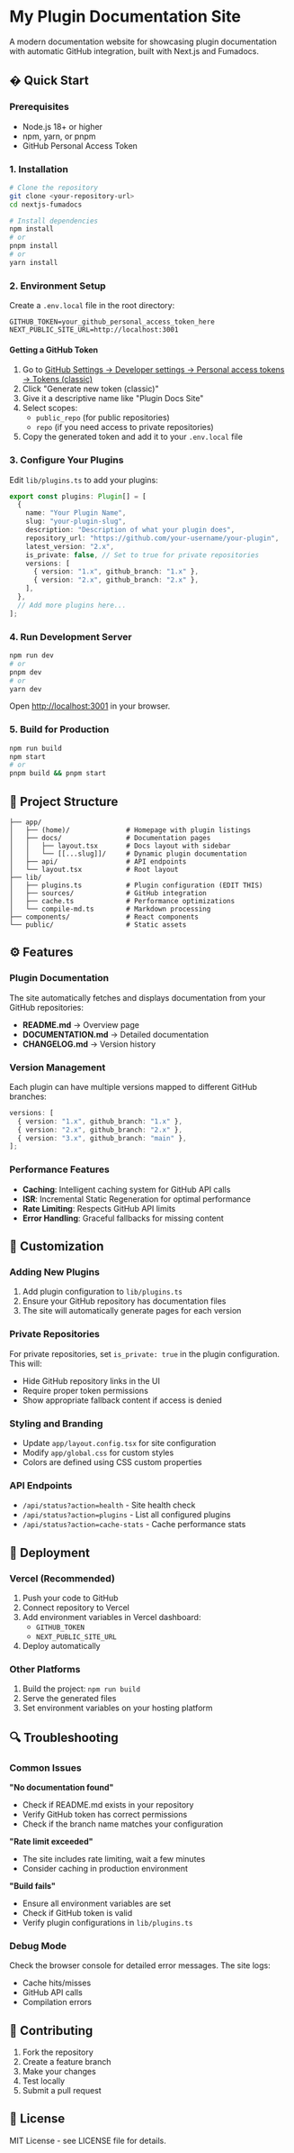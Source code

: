 # My Plugin Documentation Site

A modern documentation website for showcasing plugin documentation with automatic GitHub integration, built with Next.js and Fumadocs.

## � Quick Start

### Prerequisites

- Node.js 18+ or higher
- npm, yarn, or pnpm
- GitHub Personal Access Token

### 1. Installation

```bash
# Clone the repository
git clone <your-repository-url>
cd nextjs-fumadocs

# Install dependencies
npm install
# or
pnpm install
# or
yarn install
```

### 2. Environment Setup

Create a `.env.local` file in the root directory:

```env
GITHUB_TOKEN=your_github_personal_access_token_here
NEXT_PUBLIC_SITE_URL=http://localhost:3001
```

#### Getting a GitHub Token

1. Go to [GitHub Settings → Developer settings → Personal access tokens → Tokens (classic)](https://github.com/settings/tokens)
2. Click "Generate new token (classic)"
3. Give it a descriptive name like "Plugin Docs Site"
4. Select scopes:
   - `public_repo` (for public repositories)
   - `repo` (if you need access to private repositories)
5. Copy the generated token and add it to your `.env.local` file

### 3. Configure Your Plugins

Edit `lib/plugins.ts` to add your plugins:

```typescript
export const plugins: Plugin[] = [
  {
    name: "Your Plugin Name",
    slug: "your-plugin-slug",
    description: "Description of what your plugin does",
    repository_url: "https://github.com/your-username/your-plugin",
    latest_version: "2.x",
    is_private: false, // Set to true for private repositories
    versions: [
      { version: "1.x", github_branch: "1.x" },
      { version: "2.x", github_branch: "2.x" },
    ],
  },
  // Add more plugins here...
];
```

### 4. Run Development Server

```bash
npm run dev
# or
pnpm dev
# or
yarn dev
```

Open [http://localhost:3001](http://localhost:3001) in your browser.

### 5. Build for Production

```bash
npm run build
npm start
# or
pnpm build && pnpm start
```

## 📁 Project Structure

```
├── app/
│   ├── (home)/              # Homepage with plugin listings
│   ├── docs/                # Documentation pages
│   │   ├── layout.tsx       # Docs layout with sidebar
│   │   └── [[...slug]]/     # Dynamic plugin documentation
│   ├── api/                 # API endpoints
│   └── layout.tsx           # Root layout
├── lib/
│   ├── plugins.ts           # Plugin configuration (EDIT THIS)
│   ├── sources/             # GitHub integration
│   ├── cache.ts             # Performance optimizations
│   └── compile-md.ts        # Markdown processing
├── components/              # React components
└── public/                  # Static assets
```

## ⚙️ Features

### Plugin Documentation

The site automatically fetches and displays documentation from your GitHub repositories:

- **README.md** → Overview page
- **DOCUMENTATION.md** → Detailed documentation
- **CHANGELOG.md** → Version history

### Version Management

Each plugin can have multiple versions mapped to different GitHub branches:

```typescript
versions: [
  { version: "1.x", github_branch: "1.x" },
  { version: "2.x", github_branch: "2.x" },
  { version: "3.x", github_branch: "main" },
];
```

### Performance Features

- **Caching**: Intelligent caching system for GitHub API calls
- **ISR**: Incremental Static Regeneration for optimal performance
- **Rate Limiting**: Respects GitHub API limits
- **Error Handling**: Graceful fallbacks for missing content

## 🔧 Customization

### Adding New Plugins

1. Add plugin configuration to `lib/plugins.ts`
2. Ensure your GitHub repository has documentation files
3. The site will automatically generate pages for each version

### Private Repositories

For private repositories, set `is_private: true` in the plugin configuration. This will:

- Hide GitHub repository links in the UI
- Require proper token permissions
- Show appropriate fallback content if access is denied

### Styling and Branding

- Update `app/layout.config.tsx` for site configuration
- Modify `app/global.css` for custom styles
- Colors are defined using CSS custom properties

### API Endpoints

- `/api/status?action=health` - Site health check
- `/api/status?action=plugins` - List all configured plugins
- `/api/status?action=cache-stats` - Cache performance stats

## 🚀 Deployment

### Vercel (Recommended)

1. Push your code to GitHub
2. Connect repository to Vercel
3. Add environment variables in Vercel dashboard:
   - `GITHUB_TOKEN`
   - `NEXT_PUBLIC_SITE_URL`
4. Deploy automatically

### Other Platforms

1. Build the project: `npm run build`
2. Serve the generated files
3. Set environment variables on your hosting platform

## 🔍 Troubleshooting

### Common Issues

**"No documentation found"**

- Check if README.md exists in your repository
- Verify GitHub token has correct permissions
- Check if the branch name matches your configuration

**"Rate limit exceeded"**

- The site includes rate limiting, wait a few minutes
- Consider caching in production environment

**"Build fails"**

- Ensure all environment variables are set
- Check if GitHub token is valid
- Verify plugin configurations in `lib/plugins.ts`

### Debug Mode

Check the browser console for detailed error messages. The site logs:

- Cache hits/misses
- GitHub API calls
- Compilation errors

## 📝 Contributing

1. Fork the repository
2. Create a feature branch
3. Make your changes
4. Test locally
5. Submit a pull request

## 📄 License

MIT License - see LICENSE file for details.
